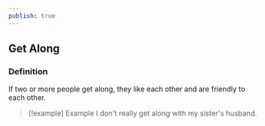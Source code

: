 ```yaml
---
publish: true
---
```

## Get Along

### Definition
If two or more people get along, they like each other and are friendly to each other.

>[!example] Example
> I don't really get along with my sister's husband.
